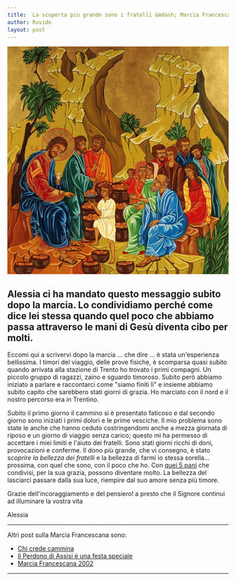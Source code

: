```yaml
---
title:  La scoperta piu grande sono i fratelli &mdash; Marcia Francescana
author: Ruvido
layout: post
---
```


![](/img/posts/moltiplicazione.jpg)

## Alessia ci ha mandato questo messaggio subito dopo la marcia. Lo condividiamo perché come dice lei stessa quando quel poco che abbiamo passa attraverso le mani di Gesù diventa cibo per molti.

Eccomi qui a scrivervi dopo la marcia ... che dire ... è stata un'esperienza bellissima. I timori del viaggio, delle prove fisiche, è scomparsa quasi subito quando arrivata alla stazione di Trento ho trovato i primi compagni. Un piccolo gruppo di ragazzi, zaino e sguardo timoroso. Subito però abbiamo iniziato a parlare e raccontarci come "siamo finiti lì" e insieme abbiamo subito capito che sarebbero stati giorni di grazia. Ho marciato con il nord e il nostro percorso era in Trentino. 

Subito il primo giorno il cammino si è presentato faticoso e dal secondo giorno sono iniziati i primi dolori e le prime vesciche. Il mio problema sono state le anche che hanno ceduto costringendomi anche a mezza giornata di riposo e un giorno di viaggio senza carico; questo mi ha permesso di accettare i miei limiti e l'aiuto dei fratelli. Sono stati giorni ricchi di doni, provocazioni e conferme. Il dono più grande, che vi consegno, è stato s*coprire la bellezza dei fratelli* e la bellezza di farmi io stessa sorella... prossima, con quel che sono, con il poco che ho. Con [quei 5 pani](http://5p2p.it/2013/04/26/camminando.html) che condivisi, per la sua grazia, possono diventare molto. La bellezza del lasciarci passare dalla sua luce, riempire dal suo amore senza più timore. 

Grazie dell'incoraggiamento e del pensiero!
a presto che il Signore continui ad illuminare la vostra vita 

Alessia

---

Altri post sulla Marcia Francescana sono:

- [Chi crede cammina](http://5p2p.it/2013/09/11/chi-crede-cammina.html)
- [Il Perdono di Assisi è una festa speciale](http://5p2p.it/2013/08/01/il-perdono-di-assisi.html)
- [Marcia Francescana 2002](http://5p2p.it/2013/07/15/marcia2002.html)

---
